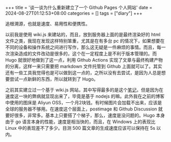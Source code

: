 +++
title = '谈一谈为什么重新建立了一个 Github Pages 个人网站'
date = 2024-08-27T01:12:53+08:00
categories = []
tags = ["diary"]
+++

追根溯源，也就是速度、易用性和便携性。

以前我是使用 wiki.js 来建站的，而且，放到服务器上面的是最终渲染好的 html 文件之类，我现在发现这样特别笨重，尤其是在有多台 pc 的情况下，如果想要在不同的设备和操作系统之间进行写作，那么这无疑是一件麻烦的事情。而且，每一次渲染造成的文件改动是很多的，这个在一定程度上是不利于版本管理的。而 Hugo 就很好地做到了这一点，利用 Github Actions 实现了文章与最终构建产物的分离，这样一来只需要把 markdown 文件托管到 Github 上面就可以了。其实还有一些工具我觉得也是可以做到这一点的，之所以没有去尝试，是因为人总是想要尝试一点新鲜的东西，所以就转到了 Hugo。

之前其实建立过一个基于 wiki.js 网站，其中写得最多的是这个[笔记](https://guyuechen.icu/)，但是因为在速度这一块的弊病就显现出来了，毕竟是基于 nodejs 的嘛。此外我在之前的博客中使用的图床是 Aliyun OSS，一个月2块钱。有时候图片会加载不出来，应该是全球的服务器不够用。在速度这个层面上，postimage 和 Github Discussion 就要好很多，非常多。基本上只要搭了个梯子，那么，速度是没问题的。Hugo 本身由于 go 语言本身的性能，速度是相当快的，而且，在 Windows 上的表现比 Linux 中的表现差不了多少。目测 500 篇文章的生成速度应该可以保持在 5s 以内。